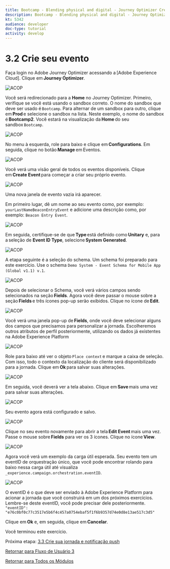 ```yaml
---
title: Bootcamp - Blending physical and digital - Journey Optimizer Create your event - Brazil
description: Bootcamp - Blending physical and digital - Journey Optimizer Create your event - Brazil
kt: 5342
audience: developer
doc-type: tutorial
activity: develop
---
```

# 3.2 Crie seu evento

Faça login no Adobe Journey Optimizer acessando a [Adobe Experience Cloud]. Clique em **Journey Optimizer**. 

![ACOP](./images/acophome.png)

Você será redirecionado para a **Home** no Journey Optimizer. Primeiro, verifique se você está usando o sandbox correto. O nome do sandbox que deve ser usado é `Bootcamp`. Para alternar de um sandbox para outro, clique em **Prod** e selecione o sandbox na lista. Neste exemplo, o nome do sandbox é **Bootcamp2**. Você estará na visualização da **Home** do seu sandbox `Bootcamp`. 

![ACOP](./images/acoptriglp.png)

No menu à esquerda, role para baixo e clique em **Configurations**. Em seguida, clique no botão **Manage** em Eventos. 

![ACOP](./images/acopmenu.png)

Você verá uma visão geral de todos os eventos disponíveis. Clique em **Create Event** para começar a criar seu próprio evento. 

![ACOP](./images/emptyevent.png)

Uma nova janela de evento vazia irá aparecer.

Em primeiro lugar, dê um nome ao seu evento como, por exemplo: `yourLastNameBeaconEntryEvent` e adicione uma descrição como, por exemplo: `Beacon Entry Event`.

![ACOP](./images/eventdescription.png)

Em seguida, certifique-se de que **Type** está definido como **Unitary** e, para a seleção de **Event ID Type**, selecione **System Generated**. 

![ACOP](./images/eventidtype.png)

A etapa seguinte é a seleção do schema. Um schema foi preparado para este exercício. Use o schema `Demo System - Event Schema for Mobile App (Global v1.1) v.1`.

![ACOP](./images/eventschema.png)

Depois de selecionar o Schema, você verá vários campos sendo selecionados na seção **Fields**. Agora você deve passar o mouse sobre a seção **Fields** e três ícones pop-up serão exibidos. Clique no ícone de **Edit**. 

![ACOP](./images/eventpayload.png)

Você verá uma janela pop-up de **Fields**, onde você deve selecionar alguns dos campos que precisamos para personalizar a jornada. Escolheremos outros atributos de perfil posteriormente, utilizando os dados já existentes na Adobe Experience Platform

![ACOP](./images/eventfields.png)

Role para baixo até ver o objeto `Place context` e marque a caixa de seleção. Com isso, todo o contexto da localização do cliente será disponibilizado para a jornada. Clique em **Ok** para salvar suas alterações. 

![ACOP](./images/eventpayloadbr.png)

Em seguida, você deverá ver a tela abaixo. Clique em **Save** mais uma vez para salvar suas alterações. 

![ACOP](./images/eventsave.png)

Seu evento agora está configurado e salvo.

![ACOP](./images/eventdone.png)

Clique no seu evento novamente para abrir a tela **Edit Event** mais uma vez. Passe o mouse sobre **Fields** para ver os 3 ícones. Clique no ícone **View**.

![ACOP](./images/viewevent.png)

Agora você verá um exemplo da carga útil esperada. 
Seu evento tem um eventID de orquestração único, que você pode encontrar rolando para baixo nessa carga útil até visualiza `_experience.campaign.orchestration.eventID`.

![ACOP](./images/payloadeventID.png)

O eventID é o que deve ser enviado à Adobe Experience Platform para acionar a jornada que você construirá em um dos próximos exercícios. Lembre-se deste eventID, você pode precisar dele posteriormente.
`"eventID": "e76c0bf0c77c3517e5b6f4c457a0754ebaf5f1f6b9357d74e0d8e13ae517c3d5"`

Clique em **Ok** e, em seguida, clique em **Cancelar**. 

Você terminou este exercício. 

Próxima etapa: [3.3 Crie sua jornada e notificação push](./ex3.md)

[Retornar para Fluxo de Usuário 3](./uc3.md)

[Retornar para Todos os Módulos](../../overview.md)
